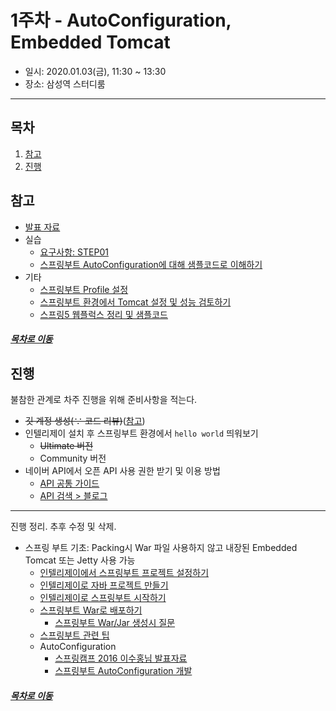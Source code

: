 1주차 - AutoConfiguration, Embedded Tomcat
=====
* 일시: 2020.01.03(금), 11:30 ~ 13:30
* 장소: 삼성역 스터디룸
- - -
## 목차
1. [참고](#참고)
2. [진행](#진행)

## 참고
* [발표 자료](https://docs.google.com/presentation/d/1Eb05e4tT8LqZ_szpuk69-pjwjGXHIqtCORVVo2KxYiM/edit#slide=id.p)
* 실습
	* [요구사항: STEP01](https://github.com/spring-basic-study/openapi)
	* [스프링부트 AutoConfiguration에 대해 샘플코드로 이해하기](https://brunch.co.kr/@springboot/199)
* 기타
	* [스프링부트 Profile 설정](https://dhsim86.github.io/web/2017/03/28/spring_boot_profile-post.html)
	* [스프링부트 환경에서 Tomcat 설정 및 성능 검토하기](https://brunch.co.kr/@springboot/98)
	* [스프링5 웹플럭스 정리 및 샘플코드](https://brunch.co.kr/@springboot/96)

##### [목차로 이동](#목차)

## 진행
불참한 관계로 차주 진행을 위해 준비사항을 적는다.

* ~~깃 계정 생성(∵ 코드 리뷰)~~([참고](https://github.com/next-step/nextstep-docs/blob/master/codereview/review-step1.md)) 
* 인텔리제이 설치 후 스프링부트 환경에서 `hello world` 띄워보기
	* ~~Ultimate 버전~~
	* Community 버전
* 네이버 API에서 오픈 API 사용 권한 받기 및 이용 방법
	* [API 공통 가이드](https://developers.naver.com/docs/common/openapiguide/README.md)
	* [API 검색 > 블로그](https://developers.naver.com/docs/search/blog/)

- - -
진행 정리. 추후 수정 및 삭제.

* 스프링 부트 기초: Packing시 War 파일 사용하지 않고 내장된 Embedded Tomcat 또는 Jetty 사용 가능
	* [인텔리제이에서 스프링부트 프로젝트 설정하기](https://madplay.github.io/post/create-springboot-project-in-intellij)
	* [인텔리제이로 자바 프로젝트 만들기](https://alwayspr.tistory.com/18)
	* [인텔리제이로 스프링부트 시작하기](https://softarchitecture.tistory.com/62)
	* [스프링부트 War로 배포하기](https://4urdev.tistory.com/84)
		* [스프링부트 War/Jar 생성시 질문](https://okky.kr/article/516604)
	* [스프링부트 관련 팁](https://jojoldu.tistory.com/43)
	* AutoConfiguration
		* [스프링캠프 2016 이수홍님 발표자료](https://github.com/sbcoba/spring-camp-2016-spring-boot-autoconfiguration)
		* [스프링부트 AutoConfiguration 개발](https://luvstudy.tistory.com/69)

##### [목차로 이동](#목차)